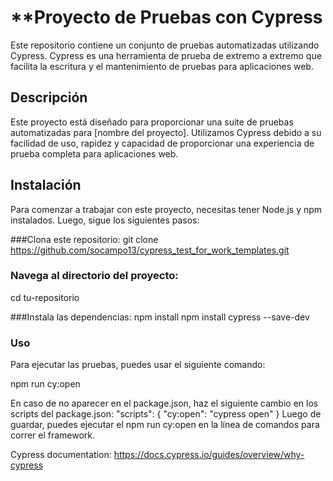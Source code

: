 # **Proyecto de Pruebas con Cypress
Este repositorio contiene un conjunto de pruebas automatizadas utilizando Cypress. Cypress es una herramienta de prueba de extremo a extremo que facilita la escritura y el mantenimiento de pruebas para aplicaciones web.
## Descripción
Este proyecto está diseñado para proporcionar una suite de pruebas automatizadas para [nombre del proyecto]. Utilizamos Cypress debido a su facilidad de uso, rapidez y capacidad de proporcionar una experiencia de prueba completa para aplicaciones web.

## Instalación
Para comenzar a trabajar con este proyecto, necesitas tener Node.js y npm instalados. Luego, sigue los siguientes pasos:

###Clona este repositorio:
git clone https://github.com/socampo13/cypress_test_for_work_templates.git

### Navega al directorio del proyecto:
cd tu-repositorio

###Instala las dependencias:
npm install
npm install cypress --save-dev

### Uso
Para ejecutar las pruebas, puedes usar el siguiente comando:

npm run cy:open

En caso de no aparecer en el package.json, haz el siguiente cambio en los scripts del package.json:
"scripts": {
    "cy:open": "cypress open"
  }
Luego de guardar, puedes ejecutar el npm run cy:open en la línea de comandos para correr el framework. 

Cypress documentation: https://docs.cypress.io/guides/overview/why-cypress
